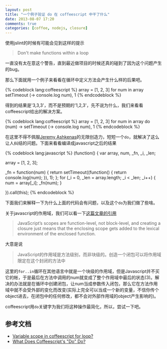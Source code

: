 ```yaml
---
layout: post
title: "一个例子验证 do 在 coffeescript 中干了什么"
date: 2013-08-07 17:20
comments: true
categories: [coffee, nodejs, closure]
---
```


使用jslint的时候有可能会见到这样的提示

> Don't make functions within a loop

一直没有太在意这个警告，直到最近做项目的时候还真的碰到了因为这个问题产生的bug。

那么下面就用一个例子来看看在循环中定义方法会产生什么样的后果吧。

{% codeblock lang:coffeescript %}
array = [1, 2, 3]
for num in array
  setTimeout (-> console.log num), 1
{% endcodeblock %}

得到的结果是'3,3,3'，而不是预期的'1,2,3'，先不说为什么，我们来看看coffeescript给出的解决方案。

{% codeblock lang:coffeescript %}
array = [1, 2, 3]
for num in array
    do (num) ->
        setTimeout (-> console.log num), 1
{% endcodeblock %}

在这里不得不佩服[Jeremy Ashkenas](https://github.com/jashkenas)的无限创造力，短短一个`do`，就解决了这么让人纠结的问题。下面来看看编译成javascript之后的结果

{% codeblock lang:javascript %}
(function() {
  var array, num, _fn, _i, _len;

  array = [1, 2, 3];

  _fn = function(num) {
    return setTimeout((function() {
      return console.log(num);
    }), 1);
  };
  for (_i = 0, _len = array.length; _i < _len; _i++) {
    num = array[_i];
    _fn(num);
  }

}).call(this);
{% endcodeblock %}

下面我们来解释一下为什么上面的代码会有问题，以及这个`do`为我们做了些啥。

关于javascript的作用域，我们可以看一下[这篇文章的引用](http://rzrsharp.net/2011/06/27/what-does-coffeescripts-do-do.html)

> JavaScript’s scopes are function-level, not block-level, and creating a closure just means that the enclosing scope gets added to the lexical environment of the enclosed function.

大意是说

> JavaScript的作用域是方法级别，而非块级的。创造一个闭包可以将作用域限定在这个封闭的方法中

这里的`for..in`循环在其他语言中就是一个块级的作用域，但是Javascript并不买它的帐，于是最后在方法中调用的num就变成了整个作用域中最后的状态(3)。解决的办法就是在循环中创建闭包，让num当成参数传入闭包，那么它在方法作用域中就不会受外部的变化而改变(实际上完全可以当成一个新的变量，不信你传个object进去，在闭包中的任何修改，都不会对外部作用域的object产生影响的)。

coffeescript用`do`关键字为我们将这种操作最简化，所以，尝试一下吧。

## 参考文档

* [Variable scope in coffeescript for loop?](http://stackoverflow.com/questions/10810815/variable-scope-in-coffeescript-for-loop)
* [What Does Coffeescript's "Do" Do?](http://rzrsharp.net/2011/06/27/what-does-coffeescripts-do-do.html)

